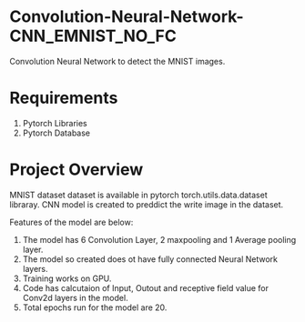 # Convolution-Neural-Network- CNN_EMNIST_NO_FC

Convolution Neural Network to detect the MNIST images.

# Requirements

1. Pytorch Libraries
2. Pytorch Database

# Project Overview

MNIST dataset dataset is available in pytorch torch.utils.data.dataset libraray. CNN model is created to preddict the write image in the dataset.

Features of the model are below:

1. The model has 6 Convolution Layer, 2 maxpooling and 1 Average pooling layer.
2. The model so created does ot have fully connected Neural Network layers.
3. Training works on GPU.
4. Code has calcutaion of Input, Outout and receptive field value for Conv2d layers in the model.
5. Total epochs run for the model are 20.



